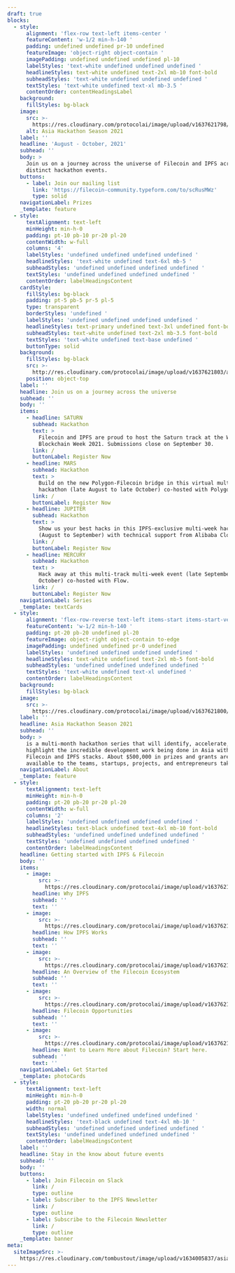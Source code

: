 ```yaml
---
draft: true
blocks:
  - style:
      alignment: 'flex-row text-left items-center '
      featureContent: 'w-1/2 min-h-140 '
      padding: undefined undefined pr-10 undefined
      featureImage: 'object-right object-contain '
      imagePadding: undefined undefined undefined pl-10
      labelStyles: 'text-white undefined undefined undefined '
      headlineStyles: text-white undefined text-2xl mb-10 font-bold
      subheadStyles: 'text-white undefined undefined undefined '
      textStyles: 'text-white undefined text-xl mb-3.5 '
      contentOrder: contentHeadingsLabel
    background:
      fillStyles: bg-black
    image:
      src: >-
        https://res.cloudinary.com/protocolai/image/upload/v1637621798/asia-hackathon-season/asia-hackathon-hero_isb8ak_if5dqr.png
      alt: Asia Hackathon Season 2021
    label: ''
    headline: 'August - October, 2021'
    subhead: ''
    body: >
      Join us on a journey across the universe of Filecoin and IPFS across four
      distinct hackathon events.
    buttons:
      - label: Join our mailing list
        link: 'https://filecoin-community.typeform.com/to/scRusMWz'
        type: solid
    navigationLabel: Prizes
    _template: feature
  - style:
      textAlignment: text-left
      minHeight: min-h-0
      padding: pt-10 pb-10 pr-20 pl-20
      contentWidth: w-full
      columns: '4'
      labelStyles: 'undefined undefined undefined undefined '
      headlineStyles: 'text-white undefined text-6xl mb-5 '
      subheadStyles: 'undefined undefined undefined undefined '
      textStyles: 'undefined undefined undefined undefined '
      contentOrder: labelHeadingsContent
    cardStyle:
      fillStyles: bg-black
      padding: pt-5 pb-5 pr-5 pl-5
      type: transparent
      borderStyles: 'undefined '
      labelStyles: 'undefined undefined undefined undefined '
      headlineStyles: text-primary undefined text-3xl undefined font-bold
      subheadStyles: text-white undefined text-2xl mb-3.5 font-bold
      textStyles: 'text-white undefined text-base undefined '
      buttonType: solid
    background:
      fillStyles: bg-black
      src: >-
        http://res.cloudinary.com/protocolai/image/upload/v1637621803/asia-hackathon-season/space_bg_i9grrg_hnmqac.png
      position: object-top
    label: ''
    headline: Join us on a journey across the universe
    subhead: ''
    body: ''
    items:
      - headline: SATURN
        subhead: Hackathon
        text: >
          Filecoin and IPFS are proud to host the Saturn track at the Wanxiang
          Blockchain Week 2021. Submissions close on September 30.
        link: /
        buttonLabel: Register Now
      - headline: MARS
        subhead: Hackathon
        text: >
          Build on the new Polygon-Filecoin bridge in this virtual multi-week
          hackathon (late August to late October) co-hosted with Polygon.
        link: /
        buttonLabel: Register Now
      - headline: JUPITER
        subhead: Hackathon
        text: >
          Show us your best hacks in this IPFS-exclusive multi-week hackathon
          (August to September) with technical support from Alibaba Cloud.
        link: /
        buttonLabel: Register Now
      - headline: MERCURY
        subhead: Hackathon
        text: >
          Hack away at this multi-track multi-week event (late September to late
          October) co-hosted with Flow.
        link: /
        buttonLabel: Register Now
    navigationLabel: Series
    _template: textCards
  - style:
      alignment: 'flex-row-reverse text-left items-start items-start-vertical '
      featureContent: 'w-1/2 min-h-140 '
      padding: pt-20 pb-20 undefined pl-20
      featureImage: object-right object-contain to-edge
      imagePadding: undefined undefined pr-0 undefined
      labelStyles: 'undefined undefined undefined undefined '
      headlineStyles: text-white undefined text-2xl mb-5 font-bold
      subheadStyles: 'undefined undefined undefined undefined '
      textStyles: 'text-white undefined text-xl undefined '
      contentOrder: labelHeadingsContent
    background:
      fillStyles: bg-black
    image:
      src: >-
        https://res.cloudinary.com/protocolai/image/upload/v1637621800/asia-hackathon-season/astronaut_adbtov_uolck0.png
    label: ''
    headline: Asia Hackathon Season 2021
    subhead: ''
    body: >
      is a multi-month hackathon series that will identify, accelerate, and
      highlight the incredible development work being done in Asia with the
      Filecoin and IPFS stacks. About $500,000 in prizes and grants are
      available to the teams, startups, projects, and entrepreneurs taking part!
    navigationLabel: About
    _template: feature
  - style:
      textAlignment: text-left
      minHeight: min-h-0
      padding: pt-20 pb-20 pr-20 pl-20
      contentWidth: w-full
      columns: '2'
      labelStyles: 'undefined undefined undefined undefined '
      headlineStyles: text-black undefined text-4xl mb-10 font-bold
      subheadStyles: 'undefined undefined undefined undefined '
      textStyles: 'undefined undefined undefined undefined '
      contentOrder: labelHeadingsContent
    headline: Getting started with IPFS & Filecoin
    body: ''
    items:
      - image:
          src: >-
            https://res.cloudinary.com/protocolai/image/upload/v1637621800/asia-hackathon-season/why-ipfs_lwt8cv_x2tzoi.png
        headline: Why IPFS
        subhead: ''
        text: ''
      - image:
          src: >-
            https://res.cloudinary.com/protocolai/image/upload/v1637621801/asia-hackathon-season/how-ipfs-works_mnha4d_dnha0e.png
        headline: How IPFS Works
        subhead: ''
        text: ''
      - image:
          src: >-
            https://res.cloudinary.com/protocolai/image/upload/v1637621800/asia-hackathon-season/filecoin-ecosystem-overview_e98fbi_wy7fnt.png
        headline: An Overview of the Filecoin Ecosystem
        subhead: ''
        text: ''
      - image:
          src: >-
            https://res.cloudinary.com/protocolai/image/upload/v1637621799/asia-hackathon-season/filecoin-opportunities_velarn_gzroig.png
        headline: Filecoin Opportunities
        subhead: ''
        text: ''
      - image:
          src: >-
            https://res.cloudinary.com/protocolai/image/upload/v1637621799/asia-hackathon-season/filecoin-learn-more_xn4wfx_r7jh0n.png
        headline: Want to Learn More about Filecoin? Start here.
        subhead: ''
        text: ''
    navigationLabel: Get Started
    _template: photoCards
  - style:
      textAlignment: text-left
      minHeight: min-h-0
      padding: pt-20 pb-20 pr-20 pl-20
      width: normal
      labelStyles: 'undefined undefined undefined undefined '
      headlineStyles: 'text-black undefined text-4xl mb-10 '
      subheadStyles: 'undefined undefined undefined undefined '
      textStyles: 'undefined undefined undefined undefined '
      contentOrder: labelHeadingsContent
    label: ''
    headline: Stay in the know about future events
    subhead: ''
    body: ''
    buttons:
      - label: Join Filecoin on Slack
        link: /
        type: outline
      - label: Subscriber to the IPFS Newsletter
        link: /
        type: outline
      - label: Subscribe to the Filecoin Newsletter
        link: /
        type: outline
    _template: banner
meta:
  siteImageSrc: >-
    https://res.cloudinary.com/tombustout/image/upload/v1634005837/asia-hackathon-hero_isb8ak.png
---
```


